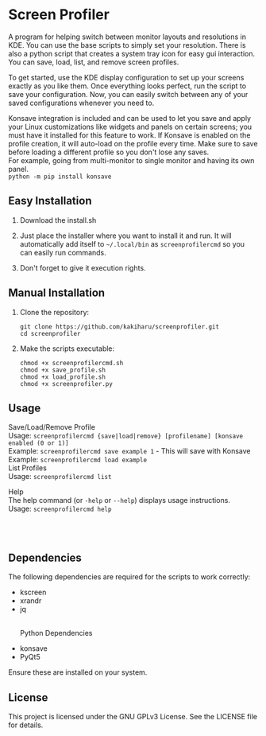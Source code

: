 <!DOCTYPE html>
<html lang="en">
<head>
    <meta charset="UTF-8">
    <meta name="viewport" content="width=device-width, initial-scale=1.0">
</head>
<body>
    <h1>Screen Profiler</h1>
    <p>A program for helping switch between monitor layouts and resolutions in KDE. You can use the base scripts to simply set your resolution.
    There is also a python script that creates a system tray icon for easy gui interaction. You can save, load, list, and remove screen profiles.</p>

  <p>To get started, use the KDE display configuration to set up your screens exactly as you like them. Once everything looks perfect, run the script to save your configuration. Now, you can easily switch between any of your saved configurations whenever you need to.</p>
  <p>Konsave integration is included and can be used to let you save and apply your Linux customizations like widgets and panels on certain screens; you must have it installed for this feature to work. If Konsave is enabled on the profile creation, it will auto-load on the profile every time. Make sure to save before loading a different profile so you don't lose any saves.
      <br>For example, going from multi-monitor to single monitor and having its own panel.<br>
      <code>python -m pip install konsave</code></p>

  <h2>Easy Installation</h2>
  <ol>
      <li>
          <p>Download the install.sh</p>
      </li>
      <li>
          <p>Just place the installer where you want to install it and run. It will automatically add itself to <code>~/.local/bin</code> as <code>screenprofilercmd</code> so you can easily run commands.</p>
      </li>
      <li>
          <p>Don't forget to give it execution rights.</p>
      </li>
  </ol>

  <h2>Manual Installation</h2>
  <ol>
      <li>
          <p>Clone the repository:</p>
          <pre><code>git clone https://github.com/kakiharu/screenprofiler.git
cd screenprofiler</code></pre>
        </li>
        <li>
            <p>Make the scripts executable:</p>
            <pre><code>chmod +x screenprofilercmd.sh
chmod +x save_profile.sh
chmod +x load_profile.sh
chmod +x screenprofiler.py</code></pre>
        </li>
    </ol>

  <h2>Usage</h2>
  <p>Save/Load/Remove Profile<br>
      Usage: <code>screenprofilercmd {save|load|remove} [profilename] [konsave enabled (0 or 1)]</code><br>
      Example: <code>screenprofilercmd save example 1</code> - This will save with Konsave<br>
      Example: <code>screenprofilercmd load example</code><br>
  List Profiles<br>
      Usage: <code>screenprofilercmd list</code></p>
  <p>Help<br>
  The help command (or <code>-help</code> or <code>--help</code>) displays usage instructions.<br>
  Usage: <code>screenprofilercmd help</code></p>
  <br><br>

  <h2>Dependencies</h2>
  <p>The following dependencies are required for the scripts to work correctly:</p>
  <ul>
      <li>kscreen</li>
      <li>xrandr</li>
      <li>jq</li>
      <br>
      <p>Python Dependencies</p>
      <li>konsave</li>
      <li>PyQt5</li>
  </ul>
  <p>Ensure these are installed on your system.</p>

  <h2>License</h2>
  <p>This project is licensed under the GNU GPLv3 License. See the LICENSE file for details.</p>
</body>
</html>
